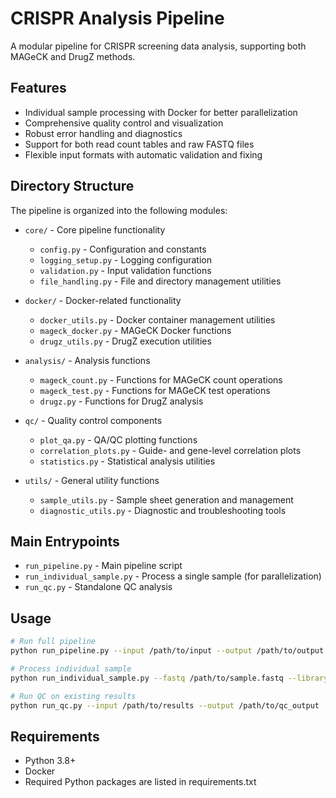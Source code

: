 # CRISPR Analysis Pipeline

A modular pipeline for CRISPR screening data analysis, supporting both MAGeCK and DrugZ methods.

## Features

- Individual sample processing with Docker for better parallelization
- Comprehensive quality control and visualization
- Robust error handling and diagnostics
- Support for both read count tables and raw FASTQ files
- Flexible input formats with automatic validation and fixing

## Directory Structure

The pipeline is organized into the following modules:

- `core/` - Core pipeline functionality
  - `config.py` - Configuration and constants
  - `logging_setup.py` - Logging configuration
  - `validation.py` - Input validation functions
  - `file_handling.py` - File and directory management utilities

- `docker/` - Docker-related functionality
  - `docker_utils.py` - Docker container management utilities
  - `mageck_docker.py` - MAGeCK Docker functions
  - `drugz_utils.py` - DrugZ execution utilities

- `analysis/` - Analysis functions
  - `mageck_count.py` - Functions for MAGeCK count operations
  - `mageck_test.py` - Functions for MAGeCK test operations
  - `drugz.py` - Functions for DrugZ analysis

- `qc/` - Quality control components
  - `plot_qa.py` - QA/QC plotting functions
  - `correlation_plots.py` - Guide- and gene-level correlation plots
  - `statistics.py` - Statistical analysis utilities

- `utils/` - General utility functions
  - `sample_utils.py` - Sample sheet generation and management
  - `diagnostic_utils.py` - Diagnostic and troubleshooting tools

## Main Entrypoints

- `run_pipeline.py` - Main pipeline script
- `run_individual_sample.py` - Process a single sample (for parallelization)
- `run_qc.py` - Standalone QC analysis

## Usage

```bash
# Run full pipeline
python run_pipeline.py --input /path/to/input --output /path/to/output --library /path/to/library.csv

# Process individual sample
python run_individual_sample.py --fastq /path/to/sample.fastq --library /path/to/library.csv --output /path/to/output

# Run QC on existing results
python run_qc.py --input /path/to/results --output /path/to/qc_output
```

## Requirements

- Python 3.8+
- Docker
- Required Python packages are listed in requirements.txt 